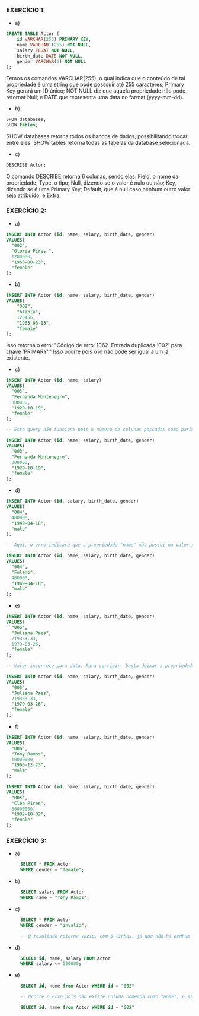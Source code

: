 ### EXERCÍCIO 1: 
* a)
~~~sql
CREATE TABLE Actor (
    id VARCHAR(255) PRIMARY KEY,
    name VARCHAR (255) NOT NULL,
    salary FLOAT NOT NULL,
    birth_date DATE NOT NULL,
    gender VARCHAR(6) NOT NULL
);
~~~
 Temos os comandos VARCHAR(255), o qual indica que o conteúdo de tal propriedade é uma string que pode posssuir até 255 caracteres; Primary Key gerará um ID único; NOT NULL diz que aquela propriedade não pode retornar Null; e DATE que representa uma data no format (yyyy-mm-dd).



* b) 
~~~sql
SHOW databases;
SHOW tables;
~~~
SHOW databases retorna todos os bancos de dados, possibilitando trocar entre eles. SHOW tables retorna todas as tabelas da database selecionada.



* c) 
~~~sql
DESCRIBE Actor;
~~~
O comando DESCRIBE retorna 6 colunas, sendo elas: Field, o nome da propriedade; Type, o tipo; Null, dizendo se o valor é nulo ou não; Key, dizendo se é uma Primary Key; Default, que é null caso nenhum outro valor seja atribuído; e Extra.


### EXERCÍCIO 2:

* a) 
~~~sql
INSERT INTO Actor (id, name, salary, birth_date, gender)
VALUES(
  "002", 
  "Glória Pires ",
  1200000,
  "1963-08-23", 
  "female"
);
~~~



* b)
~~~sql
INSERT INTO Actor (id, name, salary, birth_date, gender)
VALUES(
	"002",
    "blabla",
    123456,
    "1963-08-13",
    "female"
);
~~~
Isso retorna o erro: "Código de erro: 1062. Entrada duplicada '002' para chave 'PRIMARY'." Isso ocorre pois o id não pode ser igual a um já existente.



* c)
~~~sql
INSERT INTO Actor (id, name, salary)
VALUES(
  "003", 
  "Fernanda Montenegro",
  300000,
  "1929-10-19", 
  "female"
);

-- Esta query não funciona pois o número de colunas passadas como parâmetro não batem com o número de colunass passadas como valores. O correto seria:

INSERT INTO Actor (id, name, salary, birth_date, gender)
VALUES(
  "003", 
  "Fernanda Montenegro",
  300000,
  "1929-10-19", 
  "female"
);
~~~



* d)
~~~sql
INSERT INTO Actor (id, salary, birth_date, gender)
VALUES(
  "004",
  400000,
  "1949-04-18", 
  "male"
);

-- Aqui, o erro indicará que a propriedade "name" não possui um valor padrão. Para corrigir:

INSERT INTO Actor (id, name, salary, birth_date, gender)
VALUES(
  "004",
  "Fulano",
  400000,
  "1949-04-18", 
  "male"
);
~~~



* e)
~~~sql
INSERT INTO Actor (id, name, salary, birth_date, gender)
VALUES(
  "005", 
  "Juliana Paes",
  719333.33,
  1979-03-26, 
  "female"
);

-- Valor incorreto para data. Para corrigir, basta deixar a propriedade como string:

INSERT INTO Actor (id, name, salary, birth_date, gender)
VALUES(
  "005", 
  "Juliana Paes",
  719333.33,
  "1979-03-26", 
  "female"
);
~~~



* f)
~~~sql
INSERT INTO Actor (id, name, salary, birth_date, gender)
VALUES(
  "006", 
  "Tony Ramos",
  10000000,
  "1966-12-23", 
  "male"
);

INSERT INTO Actor (id, name, salary, birth_date, gender)
VALUES(
  "005", 
  "Cleo Pires",
  50000000,
  "1982-10-02", 
  "female"
);

~~~


### EXERCÍCIO 3:

* a) 
  ~~~sql
    SELECT * FROM Actor
    WHERE gender = "female";
  ~~~

* b)
  ~~~sql
    SELECT salary FROM Actor
    WHERE name = "Tony Ramos";
  ~~~

* c)
  ~~~sql
    SELECT * FROM Actor
    WHERE gender = "invalid";

    -- O resultado retorna vazio, com 0 linhas, já que não há nenhum ator da tabela com o gênero "invalid"
  ~~~

* d)
  ~~~sql
    SELECT id, name, salary FROM Actor
    WHERE salary <= 500000;
  ~~~
  
* e)
  ~~~sql
    SELECT id, nome from Actor WHERE id = "002"

    -- Ocorre o erro pois não existe coluna nomeada como "nome", e sim "name". Para corrigir:

    SELECT id, name from Actor WHERE id = "002"
  ~~~  